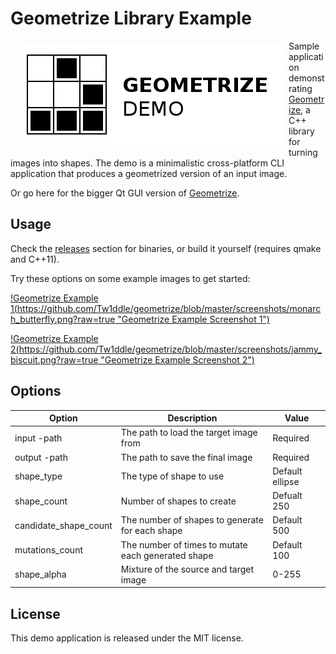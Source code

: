 # Geometrize Library Example

<a href="https://github.com/Tw1ddle/geometrize-demo"><img width="425px" src="/screenshots/geometrize_demo_logo.png" alt="Geometrize Demo Logo" align="left" hspace="10" vspace="6"></a>

Sample application demonstrating [Geometrize](https://github.com/Tw1ddle/geometrize-lib), a C++ library for turning images into shapes. The demo is a minimalistic cross-platform CLI application that produces a geometrized version of an input image.

Or go here for the bigger Qt GUI version of [Geometrize](https://github.com/Tw1ddle/geometrize).

## Usage

Check the [releases](https://github.com/Tw1ddle/geometrize-demo/releases) section for binaries, or build it yourself (requires qmake and C++11).

Try these options on some example images to get started:

[!Geometrize Example 1(https://github.com/Tw1ddle/geometrize/blob/master/screenshots/monarch_butterfly.png?raw=true "Geometrize Example Screenshot 1")](https://github.com/Tw1ddle/geometrize)

[!Geometrize Example 2(https://github.com/Tw1ddle/geometrize/blob/master/screenshots/jammy_biscuit.png?raw=true "Geometrize Example Screenshot 2")](https://github.com/Tw1ddle/geometrize)

## Options

Option          | Description    | Value    |
--------------- | ---------------| ---------|
input -path | The path to load the target image from | Required
output -path | The path to save the final image | Required
shape_type | The type of shape to use | Default ellipse
shape_count | Number of shapes to create | Defualt 250
candidate_shape_count | The number of shapes to generate for each shape | Default 500
mutations_count | The number of times to mutate each generated shape | Default 100
shape_alpha | Mixture of the source and target image | 0-255

## License

This demo application is released under the MIT license.